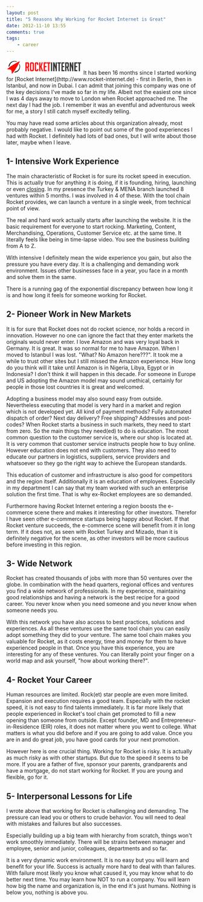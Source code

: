 ```yaml
---
layout: post
title: "5 Reasons Why Working for Rocket Internet is Great"
date: 2012-11-10 13:55
comments: true
tags:
    - career
---
```

<img src="/img/post/rocket_internet.jpg" width="200" height="40" class="right" style="height: 40px !important" />
It has been 16 months since I started working for [Rocket Internet](http://www.rocket-internet.de) - first in Berlin, then in Istanbul, and now in Dubai. I can admit that joining this company was one of the key decisions I've made so far in my life. Albeit not the easiest one since I was 4 days away to move to London when Rocket approached me. The next day I had the job. I remember it was an eventful and adventurous week for me, a story I still catch myself excitedly telling.

You may have read some articles about this organization already, most probably negative. I would like to point out some of the good experiences I had with Rocket. I definitely had lots of bad ones, but I will write about those later, maybe when I leave.
<!-- more -->

## 1- Intensive Work Experience

The main characteristic of Rocket is for sure its rocket speed in execution. This is actually true for anything it is doing, if it is founding, hiring, launching or even [closing](http://venturevillage.eu/rocket-internet-to-shut-down-turkey-operations). In my presence the Turkey & MENA branch launched 8 ventures within 5 months. I was involved in 4 of these. With the tool chain Rocket provides, we can launch a venture in a single week, from technical point of view.

The real and hard work actually starts after launching the website. It is the basic requirement for everyone to start rocking. Marketing, Content, Merchandising, Operations, Customer Service etc. at the same time. It literally feels like being in time-lapse video. You see the business building from A to Z. 

With intensive I definitely mean the wide experience you gain, but also the pressure you have every day. It is a challenging and demanding work environment. Issues other businesses face in a year, you face in a month and solve them in the same.

There is a running gag of the exponential discrepancy between how long it is and how long it feels for someone working for Rocket.

## 2- Pioneer Work in New Markets

It is for sure that Rocket does not do rocket science, nor holds a record in innovation. However no one can ignore the fact that they  enter markets the originals would never enter. I love Amazon and was very loyal back in Germany. It is great. It was so normal for me to have Amazon. When I moved to Istanbul I was lost. "What? No Amazon here???". It took me a while to trust other sites but I still missed the Amazon experience. How long do you think will it take until Amazon is in Nigeria, Libya, Egypt or in Indonesia? I don't think it will happen in this decade. For someone in Europe and US adopting the Amazon model may sound unethical, certainly for people in those lost countries it is great and welcomed.

Adopting a business model may also sound easy from outside. Nevertheless executing that model is very hard in a market and region which is not developed yet. All kind of payment methods? Fully automated dispatch of order? Next day delivery? Free shipping? Addresses and post-codes? When Rocket starts a business in such markets, they need to start from zero. So the main things they need(ed) to do is education. The most common question to the customer service is, where our shop is located at. It is very common that customer service instructs people how to buy online. However education does not end with customers. They also need to educate our partners in logistics, suppliers, service providers and whatsoever so they go the right way to achieve the European standards.

This education of customer and infrastructure is also good for competitors and the region itself. Additionally it is an education of employees. Especially in my department I can say that my team worked with such an enterprise solution the first time. That is why ex-Rocket employees are so demanded.

Furthermore having Rocket Internet entering a region boosts the e-commerce scene there and makes it interesting for other investors. Therefor I have seen other e-commerce startups being happy about Rocket. If that Rocket venture succeeds, the e-commerce scene will benefit from it in long term. If it does not, as seen with Rocket Turkey and Mizado, than it is definitely negative for the scene, as other investors will be more cautious before investing in this region.

## 3- Wide Network

Rocket has created thousands of jobs with more than 50 ventures over the globe. In combination with the head quarters, regional offices and ventures you find a wide network of professionals. In my experience, maintaining good relationships and having a network is the best recipe for a good career. You never know when you need someone and you never know when someone needs you.

With this network you have also access to best practices, solutions and experiences. As all these ventures use the same tool chain you can easily adopt something they did to your venture. The same tool chain makes you valuable for Rocket, as it costs energy, time and money for them to have experienced people in that. Once you have this experience, you are interesting for any of these ventures. You can literally point your finger on a world map and ask yourself, "how about working there?".

## 4- Rocket Your Career

Human resources are limited. Rock(et) star people are even more limited. Expansion and execution requires a good team. Especially with the rocket speed, it is not easy to find talents immediately. It is far more likely that people experienced in Rocket's tool chain get promoted to fill a new opening than someone from outside. Except founder, MD and Entrepreneur-in-Residence (EIR) roles, it does not matter where you went to college. What matters is what you did before and if you are going to add value. Once you are in and do great job, you have good cards for your next promotion.

However here is one crucial thing. Working for Rocket is risky. It is actually as much risky as with other startups. But due to the speed it seems to be more. If you are a father of five, sponsor your parents, grandparents and have a mortgage, do not start working for Rocket. If you are young and flexible, go for it.

## 5- Interpersonal Lessons for Life

I wrote above that working for Rocket is challenging and demanding. The pressure can lead you or others to crude behavior. You will need to deal with mistakes and failures but also successes.

Especially building up a big team with hierarchy from scratch, things won't work smoothly immediately. There will be strains between manager and employee, senior and junior, colleagues, departments and so far.

It is a very dynamic work environment. It is no easy but you will learn and benefit for your life. Success is actually more hard to deal with than failures. With failure most likely you know what caused it, you may know what to do better next time. You may learn how NOT to run a company. You will learn how big the name and organization is, in the end it's just humans. Nothing is below you, nothing is above you.
